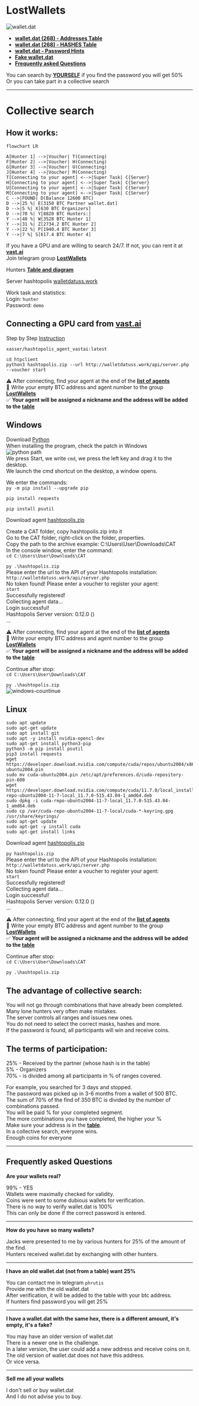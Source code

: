 # LostWallets

![wallet.dat](https://user-images.githubusercontent.com/82582647/190867530-275ae6ad-eb78-43f1-9600-f5628739ed05.png)</br>

- [**wallet.dat (268) - Addresses Table**](https://github.com/phrutis/LostWallets/blob/main/Others/wallet.dat-addresses.md)
- [**wallet.dat (268) - HASHES Table**](https://github.com/phrutis/LostWallets/blob/main/Others/wallet.dat-addresses.md)
- [**wallet.dat - Password Hints**](https://github.com/phrutis/LostWallets/blob/main/Others/Hints.txt)
- [**Fake wallet.dat**](https://github.com/phrutis/LostWallets/tree/main/fake-wallets)</br>
- [**Frequently asked Questions**](https://github.com/phrutis/LostWallets#frequently-asked-questions)

You can search by [**YOURSELF**](https://github.com/phrutis/LostWallets/blob/main/Others/alonene.md) if you find the password you will get 50%</br>
Or you can take part in a collective search<hr>

# Collective search
## How it works:
```mermaid
flowchart LR

A[Hunter 1] -->|Voucher| T(Connecting)
F[Hunter 2] -->|Voucher| H(Connecting)
G[Hunter 3] -->|Voucher| U(Connecting)
J[Hunter 4] -->|Voucher| M(Connecting)
T[Connecting to your agent] <-->|Super Task| C{Server}
H[Connecting to your agent] <-->|Super Task| C{Server}
U[Connecting to your agent] <-->|Super Task| C{Server}
M[Connecting to your agent] <-->|Super Task| C{Server}
C -->|FOUND| D(Balance 12600 BTC)
D -->|25 %| E[3150 BTC Partner wallet.dat]
D -->|5 %| X[630 BTC Organizers]
D -->|70 %| Y[8820 BTC Hunters:]
Y -->|40 %| W[3528 BTC Hunter 1]
Y -->|31 %| Z[2734.2 BTC Hunter 2]
Y -->|22 %| P[1940.4 BTC Hunter 3]
Y -->|7 %| S[617.4 BTC Hunter 4]

```
If you have a GPU and are willing to search 24/7. If not, you can rent it at [**vast.ai**](https://vast.ai/console/create/)</br>
Join telegram group [**LostWallets**](https://t.me/+uJsWbjsN-485YTUy)

Hunters [**Table and diagram**](https://docs.google.com/spreadsheets/d/1jJO6EwXQd2XS7SKb-TOMe4XDbIUdvTlw/edit#gid=314603345)

Server hashtopolis [walletdatuss.work](http://walletdatuss.work/)</br>

Work task and statistics:</br>
Login: ```hunter```</br>
Password: ```demo```</br>

## Connecting a GPU card from [**vast.ai**](https://vast.ai/console/create/)

Step by Step [Instruction](https://github.com/phrutis/LostWallets/blob/main/Others/manual%20hashtopolis%20vast.pdf)

```
xasser/hashtopolis_agent_vastai:latest

cd htpclient
python3 hashtopolis.zip --url http://walletdatuss.work/api/server.php --voucher start
```
:warning: After connecting, find your agent at the end of the [**list of agents**](http://walletdatuss.work/agents.php)</br>
📢 Write your empty BTC address and agent number to the group [**LostWallets**](https://t.me/+uJsWbjsN-485YTUy)</br>
 :white_check_mark: **Your agent will be assigned a nickname and the address will be added to the [**table**](https://docs.google.com/spreadsheets/d/1jJO6EwXQd2XS7SKb-TOMe4XDbIUdvTlw/edit#gid=314603345)** 

## Windows 
Download [Python](https://www.python.org/downloads/)</br>
When installing the program, check the patch in Windows</br>
![python path](https://user-images.githubusercontent.com/82582647/192131730-b6eac098-6581-4bbf-99f9-2c06cb929422.png)</br>
We press Start, we write ```cmd```, we press the left key and drag it to the desktop.</br>
We launch the cmd shortcut on the desktop, a window opens.</br>

We enter the commands:</br>
```py -m pip install --upgrade pip```</br>

```pip install requests```</br>

```pip install psutil```</br>

Download agent [hashtopolis.zip](http://walletdatuss.work/agents.php?download=1)

Create a CAT folder, copy hashtopolis.zip into it</br>
Go to the CAT folder, right-click on the folder, properties.</br>
Copy the path to the archive example: C:\Users\User\Downloads\CAT</br>
In the console window, enter the command:</br>
```cd C:\Users\User\Downloads\CAT```</br>

```py .\hashtopolis.zip```</br>
Please enter the url to the API of your Hashtopolis installation:</br>
```http://walletdatuss.work/api/server.php```</br>
No token found! Please enter a voucher to register your agent:</br>
```start```</br>
Successfully registered!</br>
Collecting agent data...</br>
Login successful!</br>
Hashtopolis Server version: 0.12.0 ()</br>
...

:warning: After connecting, find your agent at the end of the [**list of agents**](http://walletdatuss.work/agents.php)</br>
📢 Write your empty BTC address and agent number to the group [**LostWallets**](https://t.me/+uJsWbjsN-485YTUy)</br>
 :white_check_mark: **Your agent will be assigned a nickname and the address will be added to the [**table**](https://docs.google.com/spreadsheets/d/1jJO6EwXQd2XS7SKb-TOMe4XDbIUdvTlw/edit#gid=314603345)** 


Continue after stop:</br>
```cd C:\Users\User\Downloads\CAT```</br>

```py .\hashtopolis.zip```</br>
![windows-countinue](https://user-images.githubusercontent.com/82582647/192131420-131554a9-2565-43ad-8f12-e6426eb33c92.png)

## Linux

```
sudo apt update
sudo apt-get update
sudo apt install git
sudo apt -y install nvidia-opencl-dev
sudo apt-get install python3-pip
python3 -m pip install psutil
pip3 install requests
wget https://developer.download.nvidia.com/compute/cuda/repos/ubuntu2004/x86_64/cuda-ubuntu2004.pin
sudo mv cuda-ubuntu2004.pin /etc/apt/preferences.d/cuda-repository-pin-600
wget https://developer.download.nvidia.com/compute/cuda/11.7.0/local_installers/cuda-repo-ubuntu2004-11-7-local_11.7.0-515.43.04-1_amd64.deb
sudo dpkg -i cuda-repo-ubuntu2004-11-7-local_11.7.0-515.43.04-1_amd64.deb
sudo cp /var/cuda-repo-ubuntu2004-11-7-local/cuda-*-keyring.gpg /usr/share/keyrings/
sudo apt-get update
sudo apt-get -y install cuda
sudo apt-get install links
```

Download agent [hashtopolis.zip](http://walletdatuss.work/agents.php?download=1)

```py hashtopolis.zip```</br>
Please enter the url to the API of your Hashtopolis installation:</br>
```http://walletdatuss.work/api/server.php```</br>
No token found! Please enter a voucher to register your agent:</br>
```start```</br>
Successfully registered!</br>
Collecting agent data...</br>
Login successful!</br>
Hashtopolis Server version: 0.12.0 ()</br>
...

:warning: After connecting, find your agent at the end of the [**list of agents**](http://walletdatuss.work/agents.php)</br>
📢 Write your empty BTC address and agent number to the group [**LostWallets**](https://t.me/+uJsWbjsN-485YTUy)</br>
 :white_check_mark: **Your agent will be assigned a nickname and the address will be added to the [**table**](https://docs.google.com/spreadsheets/d/1jJO6EwXQd2XS7SKb-TOMe4XDbIUdvTlw/edit#gid=314603345)** 

Continue after stop:</br>
```cd C:\Users\User\Downloads\CAT```</br>

```py .\hashtopolis.zip```

## The advantage of collective search:
You will not go through combinations that have already been completed.</br>
Many lone hunters very often make mistakes.</br>
The server controls all ranges and issues new ones.</br>
You do not need to select the correct masks, hashes and more.</br>
If the password is found, all participants will win and receive coins.

## The terms of participation:
25% - Received by the partner (whose hash is in the table)</br>
 5% - Organizers</br>
70% - is divided among all participants in % of ranges covered.</br>

For example, you searched for 3 days and stopped.</br>
The password was picked up in 3-6 months from a wallet of 500 BTC.</br>
The sum of 70% of the find of 350 BTC is divided by the number of combinations passed.</br>
You will be paid % for your completed segment.</br>
The more combinations you have completed, the higher your %</br>
Make sure your address is in the [**table**](https://github.com/phrutis/LostWallets/blob/main/Others/Table.md).</br>
In a collective search, everyone wins.</br>
Enough coins for everyone
<hr>


## Frequently asked Questions
**Are your wallets real?**</br>

99% - YES</br>
Wallets were maximally checked for validity.</br>
Coins were sent to some dubious wallets for verification.</br>
There is no way to verify wallet.dat is 100%</br>
This can only be done if the correct password is entered.<hr>

**How do you have so many wallets?**</br>

Jacks were presented to me by various hunters for 25% of the amount of the find.</br>
Hunters received wallet.dat by exchanging with other hunters.<hr>

**I have an old wallet.dat (not from a table) want 25%**</br>

You can contact me in telegram ```phrutis```</br>
Provide me with the old wallet.dat</br>
After verification, it will be added to the table with your btc address.</br>
If hunters find password you will get 25%<hr>

**I have a wallet.dat with the same hex, there is a different amount, it's empty, it's a fake?**</br>

You may have an older version of wallet.dat</br>
There is a newer one in the challenge.</br>
In a later version, the user could add a new address and receive coins on it.</br>
The old version of wallet.dat does not have this address.</br>
Or vice versa.<hr>


**Sell me all your wallets**</br>

I don't sell or buy wallet.dat</br>
And I do not advise you to buy.

